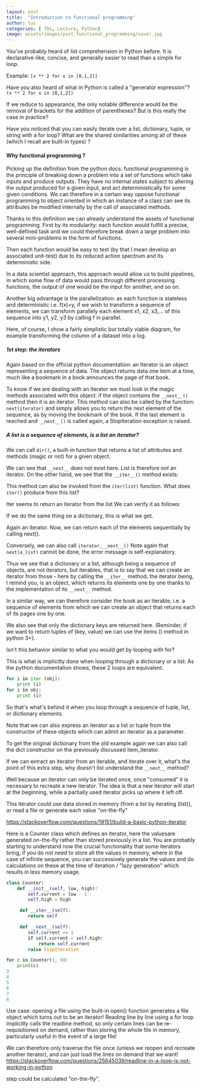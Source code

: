 ```yaml
---
layout: post
title:  "Introduction to functional programming"
author: luc
categories: [ TDs, Lecture, Python]
image: assets/images/post_functional_programming/cover.jpg
---
```


You've probably heard of list comprehension in Python before. It is declarative-like, concise, and generally easier to read than a simple for loop.

Example: 
```[x ** 2 for x in [0,1,2]]```

Have you also heard of what in Python is called a "generator expression"?
```(x ** 2 for x in [0,1,2])```

If we reduce to appearance, the only notable difference would be the removal of brackets for the addition of parentheses? But is this really the case in practice?

Have you noticed that you can easily iterate over a list, dictionary, tuple, or string with a for loop?
What are the shared similarities among all of these (which I recall are built-in types) ?

#### Why functional programming ? 

Picking up the definition from the python docs: functional programming is the principle of breaking down a problem into a set of functions which take inputs and produce outputs. They have no internal states subject to altering the output produced for a given input, and act deterministically for some given conditions.
We can therefore in a certain way oppose functional programming to object oriented in which an instance of a class can see its attributes be modified internally by the call of associated methods.

Thanks to this definition we can already understand the assets of functional programming. First by its modularity: each function would fulfill a precise, well-defined task and we could therefore break down a large problem into several mini-problems in the form of functions.

Then each function would be easy to test (by that I mean develop an associated unit-test) due to its reduced action spectrum and its deterministic side.

In a data scientist approach, this approach would allow us to build pipelines, in which some flow of data would pass through different processing functions, the output of one would be the input for another, and so on.

Another big advantage is the parallelization: as each function is stateless and deterministic i.e. f(x)=y, if we wish to transform a sequence of elements, we can transform parallely each element x1, x2, x3,...  of this sequence into y1, y2, y3 by calling f in parallel.

Here, of course, I show a fairly simplistic but totally viable diagram, for example transforming the column of a dataset into a log.

<!-- Functional programming in Python can also be seen similar to declarative programming in the sense that we [describe what we want to achieve](https://stackoverflow.com/questions/128057/what-are-the-benefits-of-functional-programming
) rather than a set of imperative instructions to achieve it.
 -->
##### 1st step: the iterators

Again based on the official python documentation: an Iterator is an object representing a sequence of data. The object returns data one item at a time, much like a bookmark in a book announces the page of that book.

To know if we are dealing with an iterator we must look in the magic methods associated with this object: if the object contains the ```__next__()``` method then it is an iterator.
This method can also be called by the function: ```next(iterator)``` and simply allows you to return the next element of the sequence, as by moving the bookmark of the book.
If the last element is reached and ```__next__()``` is called again, a StopIteration exception is raised.

##### A list is a sequence of elements, is a list an iterator?

We can call ```dir()```, a built-in function that returns a list of attributes and methods (magic or not) for a given object.

We can see that ```__next__``` does not exist here. List is therefore *not* an iterator.
On the other hand, we see that the ```__iter__()``` method exists:
  
This method can also be invoked from the ```iter(list)``` function.
What does ```iter()``` produce from this list?
 
Iter seems to return an iterator from the list
We can verify it as follows:

 


If we do the same thing on a dictionary, this is what we get.
 

Again an iterator.
Now, we can return each of the elements sequentially by calling next().
 


Conversely, we can also call ```iterator.__next__()```
Note again that ```next(a_list)``` cannot be done, the error message is self-explanatory.
 

Thus we see that a dictionary or a list, although being a sequence of objects, are not iterators, but iterables, that is to say that we can create an iterator from those - here by calling the ```__iter__``` method, the iterator being, I remind you, is an object, which returns its elements one by one thanks to the implementation of its ```__next__``` method.


In a similar way, we can therefore consider the book as an iterable, i.e. a sequence of elements from which we can create an object that returns each of its pages one by one.

We also see that only the dictionary keys are returned here. (Reminder, if we want to return tuples of (key, value) we can use the items () method in python 3+).
 
Isn't this behavior similar to what you would get by looping with for?
 
This is what is implicitly done when looping through a dictionary or a list:
As the python documentation shows, these 2 loops are equivalent.
```python
for i in iter (obj):
    print (i)
for i in obj:
    print (i)
```
So that's what's behind it when you loop through a sequence of tuple, list, or dictionary elements.

Note that we can also express an iterator as a list or tuple from the constructor of these objects which can admit an iterator as a parameter.

To get the original dictionary from the old example again we can also call the dict constructor on the previously discussed item_iterator.
   

If we can extract an iterator from an iterable, and iterate over it, what's the point of this extra step, why doesn't list understand the ```__next__``` method?

Well because an iterator can only be iterated once, once "consumed" it is necessary to recreate a new iterator.
The idea is that a new iterator will start at the beginning, while a partially used iterator picks up where it left off.


This iterator could use data stored in memory (from a list by iterating (list)), or read a file or generate each value "on-the-fly"


https://stackoverflow.com/questions/19151/build-a-basic-python-iterator

Here is a Counter class which defines an iterator, here the values ​​are generated on-the-fly rather than stored previously in a list. You are probably starting to understand now the crucial functionality that some iterators bring, if you do not need to store all the values ​​in memory, where in the case of infinite sequence, you can successively generate the values ​​and do calculations on these at the time of iteration / "lazy generation" which results in less memory usage.


```python
class Counter:
    def __init__(self, low, high):
        self.current = low - 1
        self.high = high

     def __iter__(self):
        return self

     def __next__(self): 
        self.current += 1
        if self.current < self.high:
            return self.current
        raise StopIteration
```

```python
for c in Counter(3, 9):
    print(c)
3
4
5
6
7
8
```

Use case: opening a file using the built-in open() function generates a file object which turns out to be an iterator!
Reading line by line using a for loop implicitly calls the readline method, so only certain lines can be re-requisitioned on demand, rather than storing the whole file in memory, particularly useful in the event of a large file!


We can therefore only traverse the file once (unless we reopen and recreate another iterator), and can just load the lines on demand that we want!
https://stackoverflow.com/questions/25645039/readline-in-a-loop-is-not-working-in-python
 
step could be calculated "on-the-fly".
